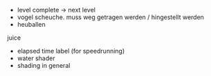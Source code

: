 - level complete -> next level
- vogel scheuche. muss weg getragen werden / hingestellt werden
- heuballen

juice
- elapsed time label (for speedrunning)
- water shader
- shading in general

